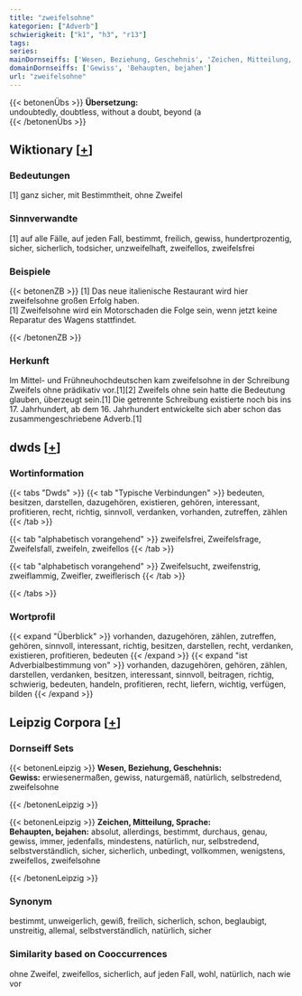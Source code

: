 ```yaml
---
title: "zweifelsohne"
kategorien: ["Adverb"]
schwierigkeit: ["k1", "h3", "r13"]
tags:
series:
mainDornseiffs: ['Wesen, Beziehung, Geschehnis', 'Zeichen, Mitteilung, Sprache']
domainDornseiffs: ['Gewiss', 'Behaupten, bejahen']
url: "zweifelsohne"
---
```


{{< betonenÜbs >}}
**Übersetzung:**  
undoubtedly, doubtless, without a doubt, beyond (a  
{{< /betonenÜbs >}}

## Wiktionary [[+](https://de.wiktionary.org/wiki/zweifelsohne)]

### Bedeutungen
[1] ganz sicher, mit Bestimmtheit, ohne Zweifel  

### Sinnverwandte
[1] auf alle Fälle, auf jeden Fall, bestimmt, freilich, gewiss, hundertprozentig, sicher, sicherlich, todsicher, unzweifelhaft, zweifellos, zweifelsfrei  

### Beispiele
{{< betonenZB >}}
[1] Das neue italienische Restaurant wird hier zweifelsohne großen Erfolg haben.  
[1] Zweifelsohne wird ein Motorschaden die Folge sein, wenn jetzt keine Reparatur des Wagens stattfindet.  

{{< /betonenZB >}}
### Herkunft
Im Mittel- und Frühneuhochdeutschen kam zweifelsohne in der Schreibung Zweifels ohne prädikativ vor.[1][2] Zweifels ohne sein hatte die Bedeutung glauben, überzeugt sein.[1] Die getrennte Schreibung existierte noch bis ins 17. Jahrhundert, ab dem 16. Jahrhundert entwickelte sich aber schon das zusammengeschriebene Adverb.[1]  



## dwds [[+](https://www.dwds.de/wb/zweifelsohne)]

### Wortinformation
{{< tabs "Dwds" >}}
{{< tab "Typische Verbindungen" >}}
bedeuten, besitzen, darstellen, dazugehören, existieren, gehören, interessant, profitieren, recht, richtig, sinnvoll, verdanken, vorhanden, zutreffen, zählen
{{< /tab >}}

{{< tab "alphabetisch vorangehend" >}}
zweifelsfrei, Zweifelsfrage, Zweifelsfall, zweifeln, zweifellos
{{< /tab >}}

{{< tab "alphabetisch vorangehend" >}}
Zweifelsucht, zweifenstrig, zweiflammig, Zweifler, zweiflerisch
{{< /tab >}}

{{< /tabs >}}

### Wortprofil
{{< expand "Überblick" >}} vorhanden, dazugehören, zählen, zutreffen, gehören, sinnvoll, interessant, richtig, besitzen, darstellen, recht, verdanken, existieren, profitieren, bedeuten {{< /expand >}}
{{< expand "ist Adverbialbestimmung von" >}} vorhanden, dazugehören, gehören, zählen, darstellen, verdanken, besitzen, interessant, sinnvoll, beitragen, richtig, schwierig, bedeuten, handeln, profitieren, recht, liefern, wichtig, verfügen, bilden {{< /expand >}}

## Leipzig Corpora [[+](https://corpora.uni-leipzig.de/en/res?word=zweifelsohne&corpusId=deu_newscrawl-public_2018)]

### Dornseiff Sets
{{< betonenLeipzig >}}
**Wesen, Beziehung, Geschehnis:**  
**Gewiss:** erwiesenermaßen, gewiss, naturgemäß, natürlich, selbstredend, zweifelsohne  

{{< /betonenLeipzig >}}


{{< betonenLeipzig >}}
**Zeichen, Mitteilung, Sprache:**  
**Behaupten, bejahen:** absolut, allerdings, bestimmt, durchaus, genau, gewiss, immer, jedenfalls, mindestens, natürlich, nur, selbstredend, selbstverständlich, sicher, sicherlich, unbedingt, vollkommen, wenigstens, zweifellos, zweifelsohne  

{{< /betonenLeipzig >}}

### Synonym
bestimmt, unweigerlich, gewiß, freilich, sicherlich, schon, beglaubigt, unstreitig, allemal, selbstverständlich, natürlich, sicher


### Similarity based on Cooccurrences
ohne Zweifel, zweifellos, sicherlich, auf jeden Fall, wohl, natürlich, nach wie vor

